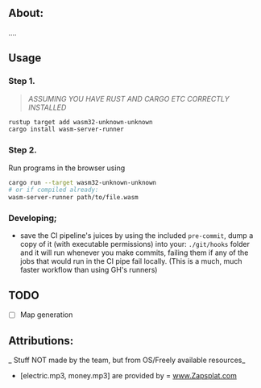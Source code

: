 ## About:
....


## Usage

### Step 1.
>_ASSUMING YOU HAVE RUST AND CARGO ETC CORRECTLY INSTALLED_
```sh
rustup target add wasm32-unknown-unknown
cargo install wasm-server-runner
```

### Step 2.

Run programs in the browser using
```sh
cargo run --target wasm32-unknown-unknown
# or if compiled already:
wasm-server-runner path/to/file.wasm
```

### Developing;
- save the CI pipeline's juices by using the included `pre-commit`, dump a copy of it (with executable permissions) into your:
`./git/hooks` folder and it will run whenever you make commits, failing them if any of the jobs that would run in the CI pipe fail locally. (This is a much, much faster workflow than using GH's runners)


## TODO

* [ ] Map generation

## Attributions:
_ Stuff NOT made by the team, but from OS/Freely available resources_
- [electric.mp3, money.mp3] are provided by = www.Zapsplat.com
